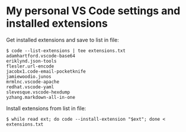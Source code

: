 # My personal VS Code settings and installed extensions

Get installed extensions and save to list in file:
```console
$ code --list-extensions | tee extensions.txt
adamhartford.vscode-base64
eriklynd.json-tools
flesler.url-encode
jacobx1.code-email-pocketknife
jamiewoodio.junos
mrmlnc.vscode-apache
redhat.vscode-yaml
slevesque.vscode-hexdump
yzhang.markdown-all-in-one
```

Install extensions from list in file:
```console
$ while read ext; do code --install-extension "$ext"; done < extensions.txt
```
